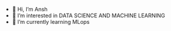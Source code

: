 - 👋 Hi, I’m Ansh 
- 👀 I’m interested in DATA SCIENCE AND MACHINE LEARNING
- 🌱 I’m currently learning MLops

